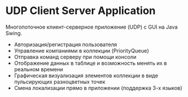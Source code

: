 # UDP Client Server Application
Многопоточное клиент-серверное приложение (UDP) с GUI на Java Swing.
- Авторизация/регистрация пользователя
- Управление компаниями в коллекции (PriorityQueue)
- Отправка команд серверу при помощи консоли
- Отображение данных в таблице и возможность менять их в реальном времени
- Графическая визуализация элементов коллекции в виде пульсирующих разноцветных точек
- Смена локализации прямо в приложении (поддержка 3-х языков)
